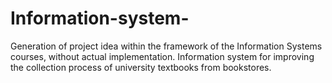 # Information-system-

Generation of project idea within the framework of the Information Systems courses, without actual implementation.
Information system for improving the collection process of university textbooks from bookstores.

